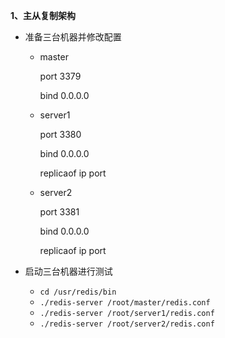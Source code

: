 **1、主从复制架构**

- 准备三台机器并修改配置

  - master

    port 3379

    bind 0.0.0.0

  - server1

    port 3380

    bind 0.0.0.0

    replicaof ip port

  - server2

    port 3381

    bind 0.0.0.0

    replicaof ip port

- 启动三台机器进行测试
  - ``cd /usr/redis/bin``
  - ``./redis-server /root/master/redis.conf``
  - ``./redis-server /root/server1/redis.conf``
  - ``./redis-server /root/server2/redis.conf``